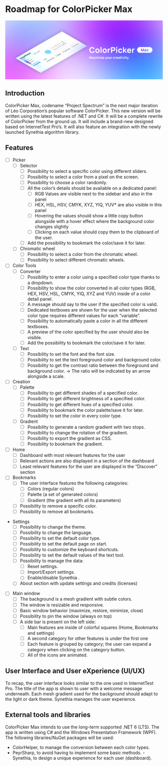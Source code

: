 # Roadmap for ColorPicker Max
![Banner](https://github.com/Leo-Corporation/LeoCorp-Docs/raw/master/Images/ColorPicker%20Max%20Banner.png)

## Introduction
ColorPicker Max, codename “Project Spectrum” is the next major iteration of Léo Corporation’s popular software ColorPicker. This new version will be written using the latest features of .NET and C#. It will be a complete rewrite of ColorPicker from the ground up. It will include a brand-new designed based on InternetTest Pro’s. It will also feature an integration with the newly launched Synethia algorithm library.

## Features
- [ ]	Picker
    - [ ]	Selector
        - [ ]	Possibility to select a specific color using different sliders.
        - [ ]	Possibility to select a color from a pixel on the screen.
        - [ ]	Possibility to choose a color randomly.
        - [ ]	All the color’s details should be available on a dedicated panel:
            - [ ]	RGB Values are visible next to the sidebar and also in the panel
            - [ ]	HEX, HSL, HSV, CMYK, XYZ, YIQ, YUV* are also visible in this panel
            - [ ]	Hovering the values should show a little copy button alongside with a hover effect where the background color changes slightly
            - [ ]	Clicking on each value should copy them to the clipboard of the user.
        - [ ]	Add the possibility to bookmark the color/save it for later.
    - [ ]	Chromatic wheel
        - [ ]	Possibility to select a color from the chromatic wheel.
        - [ ]	Possibility to select different chromatic wheels.
- [ ] Color Tools
    - [ ] Converter
        - [ ] Possibility to enter a color using a specified color type thanks to a dropdown.
        - [ ] Possibility to show the color converted in all color types (RGB, HEX, HSV, HSL, CMYK, YIQ, XYZ and YUV) inside of a color detail panel.
        - [ ] A message should say to the user if the specified color is valid.
        - [ ] Dedicated textboxes are shown for the user when the selected color type requires different values for each “variable”.
        - [ ] Possibility to automatically paste a color in all the different textboxes.
        - [ ] A preview of the color specified by the user should also be visible.
        - [ ] Add the possibility to bookmark the color/save it for later.
    - [ ] Text
        - [ ] Possibility to set the font and the font size.
        - [ ] Possibility to set the text foreground color and background color.
        - [ ] Possibility to get the contrast ratio between the foreground and background color. -> The ratio will be indicated by an arrow alongside a scale.
- [ ] Creation
    - [ ] Palette
        - [ ] Possibility to get different shades of a specified color.
        - [ ] Possibility to get different brightness of a specified color.
        - [ ] Possibility to get different hues of a specified color.
        - [ ] Possibility to bookmark the color palette/save it for later.
        - [ ] Possibility to set the color in every color type.
    - [ ] Gradient
        - [ ] Possibility to generate a random gradient with two stops.
        - [ ] Possibility to change the rotation of the gradient.
        - [ ] Possibility to export the gradient as CSS.
        - [ ] Possibility to bookmark the gradient.
- [ ] Home
    - [ ] Dashboard with most relevant features for the user
    - [ ] Relevant actions are also displayed in a section of the dashboard
    - [ ] Least relevant features for the user are displayed in the “Discover” section
- [ ] Bookmarks
    - [ ] The user interface features the following categories:
        - [ ] Colors (regular colors)
        - [ ] Palette (a set of generated colors)
        - [ ] Gradient (the gradient with all its parameters)
    - [ ] Possibility to remove a specific color.
    - [ ] Possibility to remove all bookmarks.
- Settings
    - [ ] Possibility to change the theme.
    - [ ] Possibility to change the language.
    - [ ] Possibility to set the default color type.
    - [ ] Possibility to set the default page on start.
    - [ ] Possibility to customize the keyboard shortcuts.
    - [ ] Possibility to set the default values of the text tool.
    - [ ] Possibility to manage the data:
        - [ ] Reset settings.
        - [ ] Import/Export settings.
        - [ ] Enable/disable Synethia .
    - [ ] About section with update settings and credits (licenses)
- [ ] Main window
    - [ ] The background is a mesh gradient with subtle colors.
    - [ ] The window is resizable and responsive.
    - [ ] Basic window behavior (maximize, restore, minimize, close)
    - [ ] Possibility to pin the window (always on top)
    - [ ] A side bar is present on the left side:
        - [ ] Main features are inside of colorful squares (Home, Bookmarks and settings)
        - [ ] A second category for other features is under the first one
        - [ ] Each feature is grouped by category; the user can expand a category when clicking on the category button.
        - [ ] All of the icons are animated.

## User Interface and User eXperience (UI/UX)
To recap, the user interface looks similar to the one used in InternetTest Pro. The title of the app is shown to user with a welcome message underneath. Each mesh gradient used for the background should adapt to the light or dark theme. Synethia manages the user experience.

## External tools and libraries
ColorPicker Max intends to use the long-term supported .NET 6 (LTS). The app is written using C# and the Windows Presentation Framework (WPF). The following libraries/NuGet packages will be used:
- ColorHelper, to manage the conversion between each color types.
- PeyrSharp, to avoid having to implement some basic methods.
-Synethia, to design a unique experience for each user (dashboard).
